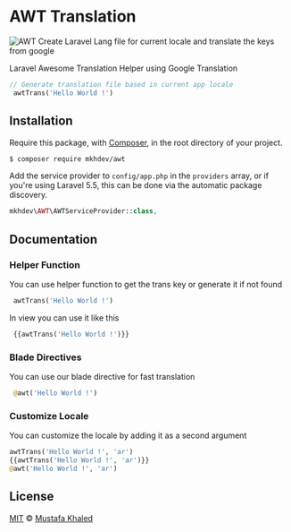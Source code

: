 # AWT Translation

![AWT](https://mustafakhaled.com/images/awt.png)
Create Laravel Lang file for current locale and translate the keys from google

Laravel Awesome Translation Helper using Google Translation
```php
// Generate translation file based in current app locale 
 awtTrans('Hello World !')

```

## Installation

Require this package, with [Composer](https://getcomposer.org/), in the root directory of your project.

```bash
$ composer require mkhdev/awt
```

Add the service provider to `config/app.php` in the `providers` array, or if you're using Laravel 5.5, this can be done via the automatic package discovery.

```php
mkhdev\AWT\AWTServiceProvider::class,
```


## Documentation

### Helper Function
You can use helper function to get the trans key or generate it if not found
```php
 awtTrans('Hello World !')
```
In view you can use it like this
```php
 {{awtTrans('Hello World !')}}
```
### Blade Directives
You can use our blade directive for fast translation
```php
 @awt('Hello World !')
```
### Customize Locale

You can customize the locale by adding it as a second argument
```php
awtTrans('Hello World !', 'ar')
{{awtTrans('Hello World !', 'ar')}}
@awt('Hello World !', 'ar')
```

## License

[MIT](LICENSE) © [Mustafa Khaled](https://www.facebook.com/Mustafa.Khaled.Zaki)
